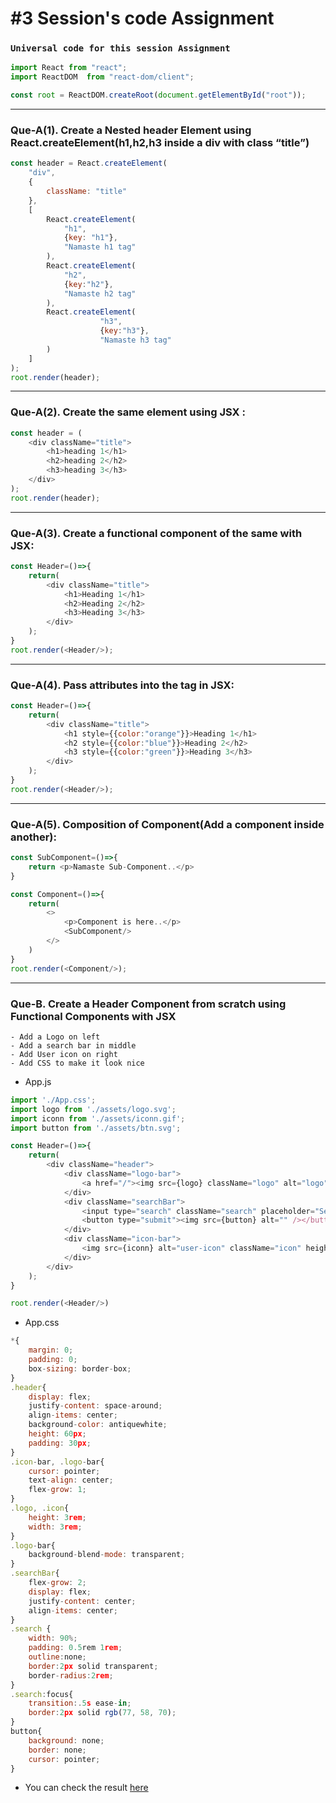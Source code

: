 # #3 Session's code Assignment

### `Universal code for this session Assignment`
```js
import React from "react";
import ReactDOM  from "react-dom/client";

const root = ReactDOM.createRoot(document.getElementById("root"));
```
----

### Que-A(1). Create a Nested header Element using React.createElement(h1,h2,h3 inside a div with class “title”)

```js
const header = React.createElement(
    "div",
    {
        className: "title"
    },
    [
        React.createElement(
            "h1",
            {key: "h1"},
            "Namaste h1 tag"
        ),
        React.createElement(
            "h2",
            {key:"h2"},
            "Namaste h2 tag"
        ),
        React.createElement(
                    "h3",
                    {key:"h3"},
                    "Namaste h3 tag"
        )
    ]
);
root.render(header);
```
----
### Que-A(2). Create the same element using JSX :
```js
const header = (
    <div className="title">
        <h1>heading 1</h1>
        <h2>heading 2</h2>
        <h3>heading 3</h3>
    </div>
);
root.render(header);
```
----
### Que-A(3). Create a functional component of the same with JSX:
```js
const Header=()=>{
    return(
        <div className="title">
            <h1>Heading 1</h1>
            <h2>Heading 2</h2>
            <h3>Heading 3</h3>
        </div>
    );
}
root.render(<Header/>);
```
----
### Que-A(4). Pass attributes into the tag in JSX:
```js
const Header=()=>{
    return(
        <div className="title">
            <h1 style={{color:"orange"}}>Heading 1</h1>
            <h2 style={{color:"blue"}}>Heading 2</h2>
            <h3 style={{color:"green"}}>Heading 3</h3>
        </div>
    );
}
root.render(<Header/>);
```
----
### Que-A(5). Composition of Component(Add a component inside another):
```js
const SubComponent=()=>{
    return <p>Namaste Sub-Component..</p>
}

const Component=()=>{
    return(
        <>
            <p>Component is here..</p>
            <SubComponent/>
        </>
    )
}
root.render(<Component/>);
```
----
### Que-B. Create a Header Component from scratch using Functional Components with JSX
	- Add a Logo on left
 	- Add a search bar in middle
	- Add User icon on right
	- Add CSS to make it look nice

* App.js
```js
import './App.css';
import logo from './assets/logo.svg';
import iconn from './assets/iconn.gif';
import button from './assets/btn.svg';

const Header=()=>{
    return(
        <div className="header">
            <div className="logo-bar">
                <a href="/"><img src={logo} className="logo" alt="logo" /></a>
            </div>
            <div className="searchBar">
                <input type="search" className="search" placeholder="Search..." autoFocus="true"/>
                <button type="submit"><img src={button} alt="" /></button>
            </div>
            <div className="icon-bar">
                <img src={iconn} alt="user-icon" className="icon" height={10} width={10}/>
            </div>
        </div>
    );
}

root.render(<Header/>)
```

* App.css
```js
*{
    margin: 0;
    padding: 0;
    box-sizing: border-box;
}
.header{
    display: flex;
    justify-content: space-around;
    align-items: center;
    background-color: antiquewhite;
    height: 60px;
    padding: 30px;
}
.icon-bar, .logo-bar{
    cursor: pointer;
    text-align: center;
    flex-grow: 1;
}
.logo, .icon{
    height: 3rem;
    width: 3rem;
}
.logo-bar{
    background-blend-mode: transparent;
}
.searchBar{
    flex-grow: 2;
    display: flex;
    justify-content: center;
    align-items: center;
}
.search {
    width: 90%;
    padding: 0.5rem 1rem;
    outline:none;
    border:2px solid transparent;
    border-radius:2rem;
}
.search:focus{
    transition:.5s ease-in;
    border:2px solid rgb(77, 58, 70);
}
button{
    background: none;
    border: none;
    cursor: pointer;
}

```

* You can check the result [here](https://deluxe-puppy-0e8485.netlify.app/)